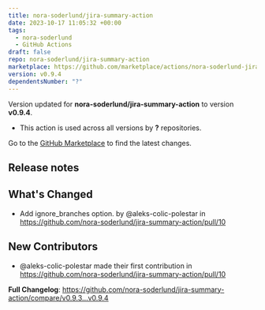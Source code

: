 ```yaml
---
title: nora-soderlund/jira-summary-action
date: 2023-10-17 11:05:32 +00:00
tags:
  - nora-soderlund
  - GitHub Actions
draft: false
repo: nora-soderlund/jira-summary-action
marketplace: https://github.com/marketplace/actions/nora-soderlund-jira-summary-action
version: v0.9.4
dependentsNumber: "?"
---
```



Version updated for **nora-soderlund/jira-summary-action** to version **v0.9.4**.
- This action is used across all versions by **?** repositories.

Go to the [GitHub Marketplace](https://github.com/marketplace/actions/nora-soderlund-jira-summary-action) to find the latest changes.

## Release notes

## What's Changed
* Add ignore_branches option. by @aleks-colic-polestar in https://github.com/nora-soderlund/jira-summary-action/pull/10

## New Contributors
* @aleks-colic-polestar made their first contribution in https://github.com/nora-soderlund/jira-summary-action/pull/10

**Full Changelog**: https://github.com/nora-soderlund/jira-summary-action/compare/v0.9.3...v0.9.4
